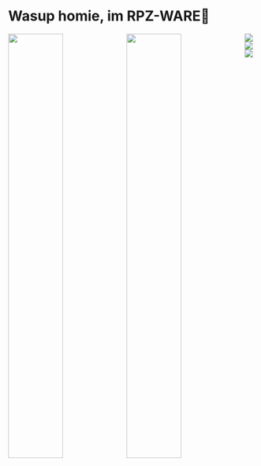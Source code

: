 # Wasup homie, im RPZ-WARE👋

<img align="left" width="47%" src="https://github-readme-stats.vercel.app/api?username=Rapunzel-ware&show_icons=true&theme=radical" />

<img align="left" width="47%" src="https://github-readme-stats.vercel.app/api/top-langs/?username=Rapunzel-ware&layout=compact" />



<img align="left" src="https://img.shields.io/badge/python-3670A0?style=for-the-badge&logo=python&logoColor=ffdd54" />
<img align="left" src="https://img.shields.io/badge/Kali-268BEE?style=for-the-badge&logo=kalilinux&logoColor=white" />
<img align="left" src="https://img.shields.io/badge/Discord-%235865F2.svg?style=for-the-badge&logo=discord&logoColor=white" />

